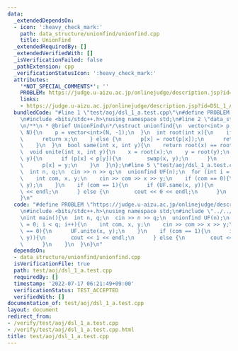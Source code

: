 ```yaml
---
data:
  _extendedDependsOn:
  - icon: ':heavy_check_mark:'
    path: data_structure/unionfind/unionfind.cpp
    title: UnionFind
  _extendedRequiredBy: []
  _extendedVerifiedWith: []
  _isVerificationFailed: false
  _pathExtension: cpp
  _verificationStatusIcon: ':heavy_check_mark:'
  attributes:
    '*NOT_SPECIAL_COMMENTS*': ''
    PROBLEM: https://judge.u-aizu.ac.jp/onlinejudge/description.jsp?id=DSL_1_A
    links:
    - https://judge.u-aizu.ac.jp/onlinejudge/description.jsp?id=DSL_1_A
  bundledCode: "#line 1 \"test/aoj/dsl_1_a.test.cpp\"\n#define PROBLEM \"https://judge.u-aizu.ac.jp/onlinejudge/description.jsp?id=DSL_1_A\"\
    \n#include <bits/stdc++.h>\nusing namespace std;\n#line 2 \"data_structure/unionfind/unionfind.cpp\"\
    \n/**\n * @brief UnionFind\n*/\nstruct unionfind{\n  vector<int> p;\n  unionfind(int\
    \ N){\n    p = vector<int>(N, -1);\n  }\n  int root(int x){\n    if (p[x] < 0){\n\
    \      return x;\n    } else {\n      p[x] = root(p[x]);\n      return p[x];\n\
    \    }\n  }\n  bool same(int x, int y){\n    return root(x) == root(y);\n  }\n\
    \  void unite(int x, int y){\n    x = root(x);\n    y = root(y);\n    if (x !=\
    \ y){\n      if (p[x] < p[y]){\n        swap(x, y);\n      }\n      p[y] += p[x];\n\
    \      p[x] = y;\n    }\n  }\n};\n#line 5 \"test/aoj/dsl_1_a.test.cpp\"\nint main(){\n\
    \  int n, q;\n  cin >> n >> q;\n  unionfind UF(n);\n  for (int i = 0; i < q; i++){\n\
    \    int com, x, y;\n    cin >> com >> x >> y;\n    if (com == 0){\n      UF.unite(x,\
    \ y);\n    }\n    if (com == 1){\n      if (UF.same(x, y)){\n        cout << 1\
    \ << endl;\n      } else {\n        cout << 0 << endl;\n      }\n    }\n  }\n\
    }\n"
  code: "#define PROBLEM \"https://judge.u-aizu.ac.jp/onlinejudge/description.jsp?id=DSL_1_A\"\
    \n#include <bits/stdc++.h>\nusing namespace std;\n#include \"../../data_structure/unionfind/unionfind.cpp\"\
    \nint main(){\n  int n, q;\n  cin >> n >> q;\n  unionfind UF(n);\n  for (int i\
    \ = 0; i < q; i++){\n    int com, x, y;\n    cin >> com >> x >> y;\n    if (com\
    \ == 0){\n      UF.unite(x, y);\n    }\n    if (com == 1){\n      if (UF.same(x,\
    \ y)){\n        cout << 1 << endl;\n      } else {\n        cout << 0 << endl;\n\
    \      }\n    }\n  }\n}\n"
  dependsOn:
  - data_structure/unionfind/unionfind.cpp
  isVerificationFile: true
  path: test/aoj/dsl_1_a.test.cpp
  requiredBy: []
  timestamp: '2022-07-17 06:21:49+09:00'
  verificationStatus: TEST_ACCEPTED
  verifiedWith: []
documentation_of: test/aoj/dsl_1_a.test.cpp
layout: document
redirect_from:
- /verify/test/aoj/dsl_1_a.test.cpp
- /verify/test/aoj/dsl_1_a.test.cpp.html
title: test/aoj/dsl_1_a.test.cpp
---
```

